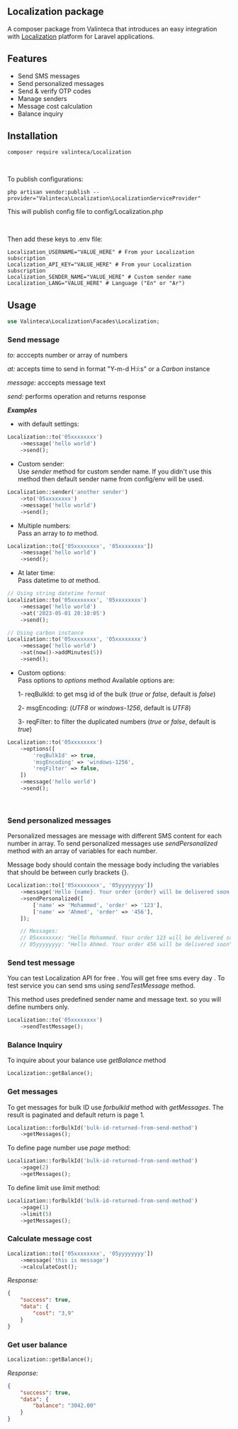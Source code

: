 ## Localization package
A composer package from Valinteca that introduces an easy integration with [Localization](https://www.Localization.com/index.php?lang=Ar) platform for Laravel applications.

## Features
- Send SMS messages
- Send personalized messages
- Send & verify OTP codes
- Manage senders
- Message cost calculation
- Balance inquiry

## Installation
```
composer require valinteca/Localization
```
<br>

To publish configurations:
```
php artisan vendor:publish --provider="Valinteca\Localization\LocalizationServiceProvider"
```
This will publish config file to config/Localization.php

<br>

Then add these keys to .env file:
```
Localization_USERNAME="VALUE_HERE" # From your Localization subscription
Localization_API_KEY="VALUE_HERE" # From your Localization subscription
Localization_SENDER_NAME="VALUE_HERE" # Custom sender name
Localization_LANG="VALUE_HERE" # Language ("En" or "Ar")
```

## Usage

```php
use Valinteca\Localization\Facades\Localization;
```

### **Send message**

*to:* acccepts number or array of numbers

*at:* accepts time to send in format "Y-m-d H:i:s" or a *Carbon* instance

*message:* acccepts message text

*send:* performs operation and returns response

***Examples***
* with default settings:
```php
Localization::to('05xxxxxxxx')
    ->message('hello world')
    ->send();
```
* Custom sender: <br>
Use *sender* method for custom sender name. If you didn't use this method then default sender name from config/env will be used.
```php
Localization::sender('another sender')
    ->to('05xxxxxxxx')
    ->message('hello world')
    ->send();
```
* Multiple numbers: <br>
Pass an array to *to* method.
```php
Localization::to(['05xxxxxxxx', '05xxxxxxxx'])
    ->message('hello world')
    ->send();
```
* At later time: <br>
Pass datetime to *at* method.
```php
// Using string datetime format
Localization::to('05xxxxxxxx', '05xxxxxxxx')
    ->message('hello world')
    ->at('2023-05-01 20:10:05')
    ->send();

// Using carbon instance
Localization::to('05xxxxxxxx', '05xxxxxxxx')
    ->message('hello world')
    ->at(now()->addMinutes(5))
    ->send();
```
* Custom options: <br>
Pass options to *options* method
Available options are:

    1- reqBulkId: to get msg id of the bulk (*true* or *false*, default is *false*)

    2- msgEncoding: (*UTF8* or *windows-1256*, default is *UTF8*)

    3- reqFilter: to filter the duplicated numbers (*true* or *false*, default is *true*)
```php
Localization::to('05xxxxxxxx')
    ->options([
        'reqBulkId' => true,
        'msgEncoding' => 'windows-1256',
        'reqFilter' => false,
    ])
    ->message('hello world')
    ->send();
```
<br>

### **Send personalized messages**
Personalized messages are message with different SMS content for each number in array. To send personalized messages use *sendPersonalized* method with an array of variables for each number.

Message body should contain the message body including the variables that should be between curly brackets {}.

```php
Localization::to(['05xxxxxxxx', '05yyyyyyyy'])
    ->message('Hello {name}. Your order {order} will be delivered soon')
    ->sendPersonalized([
        ['name' => 'Mohammed', 'order' => '123'],
        ['name' => 'Ahmed', 'order' => '456'],
    ]);

    // Messages:
    // 05xxxxxxxx: "Hello Mohammed. Your order 123 will be delivered soon" 
    // 05yyyyyyyy: "Hello Ahmed. Your order 456 will be delivered soon"
```

### **Send test message**
You can test Localization API for free . You will get free sms every day . To test service you can send sms using *sendTestMessage* method.

This method uses predefined sender name and message text. so you will define numbers only.
```php
Localization::to('05xxxxxxxx')
    ->sendTestMessage();
```

### **Balance Inquiry**
To inquire about your balance use *getBalance* method
```php
Localization::getBalance();
```

### **Get messages**
To get messages for bulk ID use *forbulkId* method with *getMessages*. The result is paginated and default return is page 1.
```php
Localization::forBulkId('bulk-id-returned-from-send-method')
    ->getMessages();
```
To define page number use *page* method:
```php
Localization::forBulkId('bulk-id-returned-from-send-method')
    ->page(2)
    ->getMessages();
```
To define limit use *limit* method:
```php
Localization::forBulkId('bulk-id-returned-from-send-method')
    ->page(1)
    ->limit(5)
    ->getMessages();
```

### **Calculate message cost**
```php
Localization::to(['05xxxxxxxx', '05yyyyyyyy'])
    ->message('this is message')
    ->calculateCost();
```
*Response:*
```json
{
    "success": true,
    "data": {
        "cost": "3,9"
    }
}
```

### **Get user balance**
```php
Localization::getBalance();
```
*Response:*
```json
{
    "success": true,
    "data": {
        "balance": "3042.00"
    }
}
```